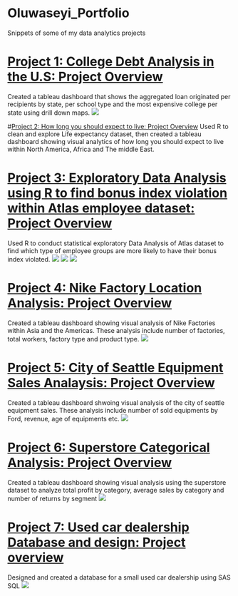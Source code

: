 # Oluwaseyi_Portfolio
Snippets of some of my data analytics projects 

# [Project 1: College Debt Analysis in the U.S: Project Overview](https://public.tableau.com/app/profile/oluwaseyi.orioye/viz/WhatStateandCollegeputsyouinmoreDebt/CollegeLoanAnalysisDashboard)
Created a tableau dashboard that shows the aggregated loan originated per recipients by state, per school type and the most expensive college per state using drill down maps. 
![](https://github.com/Legendarysh76/Oluwaseyi_Portfolio/blob/main/images/College%20Loan%20Analysis%20Dashboard.png)

#[Project 2: How long you should expect to live: Project Overview](:https://public.tableau.com/app/profile/oluwaseyi.orioye/viz/Howlongyoushouldexpecttolive/Dashboard1)
Used R to clean and explore Life expectancy dataset, then created a tableau dashboard showing visual analytics of how long you should expect to live within North America, Africa and The middle East. 

# [Project 3: Exploratory Data Analysis using R to find bonus index violation within Atlas employee dataset: Project Overview](https://github.com/Legendarysh76/R_Code_EDA_AtlasEmployees)
Used R to conduct statistical exploratory Data Analysis of Atlas dataset to find which type of employee groups are more likely to have their bonus index violated. 
![](https://github.com/Legendarysh76/Oluwaseyi_Portfolio/blob/main/images/fulltime%20tenure%20vs%20bonus%20index.png)
![](https://github.com/Legendarysh76/Oluwaseyi_Portfolio/blob/main/images/Contract%20tenure%20vs%20bonus%20index.png)
![](https://github.com/Legendarysh76/Oluwaseyi_Portfolio/blob/main/images/Temp%20tenure%20vs%20bonus%20index.png)

# [Project 4: Nike Factory Location Analysis: Project Overview](https://public.tableau.com/app/profile/oluwaseyi.orioye/viz/Nike_Factory_Location_Analysis/Dashboard)
Created a tableau dashboard showing visual analysis of Nike Factories within Asia and the Americas. These analysis include number of factories, total workers, factory type and product type. 
![](https://github.com/Legendarysh76/Oluwaseyi_Portfolio/blob/main/images/Dashboard%20%20(1).png)

# [Project 5: City of Seattle Equipment Sales Analaysis: Project Overview](https://public.tableau.com/app/profile/oluwaseyi.orioye/viz/CityofSeattleEquipmentSales/DashboardCityofSeattle)
Created a tableau dashboard shwoing visual analysis of the city of seattle equipment sales. These analysis include number of sold equipments by Ford, revenue, age of equipments etc. 
![](https://github.com/Legendarysh76/Oluwaseyi_Portfolio/blob/main/images/Dashboard_%20City%20of%20Seattle%20(4).png)

# [Project 6: Superstore Categorical Analysis: Project Overview](https://public.tableau.com/app/profile/oluwaseyi.orioye/viz/SuperstoreCategoricalAnalysis/CategoricalAnalysisDashboard)
Created a tableau dashboard showing visual analysis using the superstore dataset to analyze total profit by category, average sales by category and number of returns by segment
![](https://github.com/Legendarysh76/Oluwaseyi_Portfolio/blob/main/images/Categorical%20Analysis%20Dashboard.png)

# [Project 7: Used car dealership Database and design: Project overview](https://github.com/Legendarysh76/SAS_SQL_usedCarDatabasedesign)
Designed and created a database for a small used car dealership using SAS SQL
![](https://github.com/Legendarysh76/Oluwaseyi_Portfolio/blob/main/images/Used%20Car%20dealership%20ERD.png)


